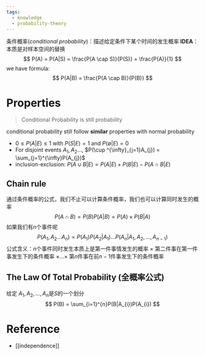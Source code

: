 ```yaml
---
tags:
  - knowledge
  - probability-theory
---
```

条件概率(*conditional probability*)：描述给定条件下某个时间的发生概率
**IDEA**：本质是对样本空间的替换
$$
P(A) = P(A|S) = \frac{P(A \cap S)}{P(S)} = \frac{P(A)}{1}
$$
we have formula:
$$
P(A|B) = \frac{P(A \cap B)}{P(B)}
$$
# Properties
> Conditional Probability is still probability

conditional probability still follow **similar** properties with normal probability
- $0 \leq P(A|E) \leq  1$ with $P(S|E) = 1$ and $P(\emptyset | E) = 0$
- For disjoint events $A_{1}, A_{2} \dots$, $P(\cup ^{\infty}_{j=1}A_{j}) = \sum_{j=1}^{\infty}P(A_{j})$
- inclusion-exclusion: $P(A \cup B | E) = P(A |E)+P(B| E) - P(A \cap B|E)$

## Chain rule
通过条件概率的公式，我们不止可以计算条件概率，我们也可以计算同时发生的概率
$$
P(A \cap B) = P(B)P(A|B) = P(A) \times P(B|A)
$$
如果我们有$n$个事件呢
$$
P(A_{1},A_{2}\dots A_{n}) = P(A_{1})P(A_{2}|A_{1})\dots P(A_{n}|A_{1},A_{2},\dots ,A_{n-1})
$$
公式含义：$n$个事件同时发生本质上是第一件事情发生的概率 $\times$ 第二件事在第一件事发生下的条件概率 $\times \dots \times$ 第$n$件事在前$n-1$件事发生下的条件概率

## The Law Of Total Probability (全概率公式)
给定 $A_{1}, A_{2},\dots,A_{n}$是$S$的一个划分
$$
P(B) = \sum_{i=1}^{n}P(B|A_{i})P(A_{i})
$$

# Reference
- [[independence]]